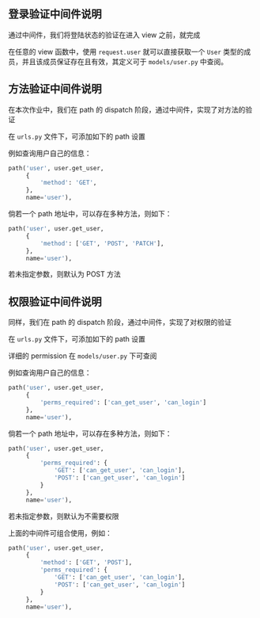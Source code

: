 ## 登录验证中间件说明

通过中间件，我们将登陆状态的验证在进入 view 之前，就完成

在任意的 view 函数中，使用 `request.user` 就可以直接获取一个 `User` 类型的成员，并且该成员保证存在且有效，其定义可于 `models/user.py` 中查阅。

## 方法验证中间件说明

在本次作业中，我们在 path 的 dispatch 阶段，通过中间件，实现了对方法的验证

在 `urls.py` 文件下，可添加如下的 path 设置

例如查询用户自己的信息：

```python
path('user', user.get_user,
     {
         'method': 'GET',
     },
     name='user'),
```

倘若一个 path 地址中，可以存在多种方法，则如下：

```python
path('user', user.get_user,
     {
         'method': ['GET', 'POST', 'PATCH'],
     },
     name='user'),
```

若未指定参数，则默认为 POST 方法

## 权限验证中间件说明

同样，我们在 path 的 dispatch 阶段，通过中间件，实现了对权限的验证

在 `urls.py` 文件下，可添加如下的 path 设置

详细的 permission 在 `models/user.py` 下可查阅

例如查询用户自己的信息：

```python
path('user', user.get_user,
     {
         'perms_required': ['can_get_user', 'can_login']
     },
     name='user'),
```

倘若一个 path 地址中，可以存在多种方法，则如下：

```python
path('user', user.get_user,
     {
         'perms_required': {
             'GET': ['can_get_user', 'can_login'],
             'POST': ['can_get_user', 'can_login']
         }
     },
     name='user'),
```

若未指定参数，则默认为不需要权限

上面的中间件可组合使用，例如：

```python
path('user', user.get_user,
     {
         'method': ['GET', 'POST'],
         'perms_required': {
             'GET': ['can_get_user', 'can_login'],
             'POST': ['can_get_user', 'can_login']
         }
     },
     name='user'),
```
